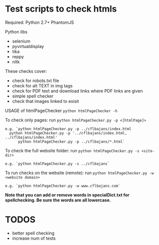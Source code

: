 Test scripts to check htmls
===========================

Required:
Python 2.7+
PhantomJS 

Python libs
* selenium
* pyvirtualdisplay
* tika
* reppy
* nltk

These checks cover:
* check for robots.txt file
* check for alt TEXT in img tags
* check for PDF text and download links where PDF links are given
* simple spell checker 
* check that images linked to exisit


USAGE of htmlPageChecker
`python htmlPageChecker -h`

To check only pages: run `python htmlPageChecker.py -p <[htmlPage]>`

    e.g. `python htmlPageChecker.py -p ../cflbajans/index.html
	  python htmlPageChecker.py -p '../cflbajans/index.html, ../cflbajans/index.html'
          python htmlPageChecker.py -p ../cflbajans/*.html`
	  
To check the full website folder: run `python htmlPageChecker.py -s <site-dir>`

	e.g. `python htmlPageChecker.py -s ../cflbajans`
	
To run checks on the website (remote): run `python htmlPageChecker.py -w <website domain>`

	e.g. `python htmlPageChecker.py -w www.cflbajans.com`

**Note that you can add or remove words in specialDict.txt for spellchecking. Be sure the words are all lowercase.**

TODOS
=====
* better spell checking
* increase num of tests
